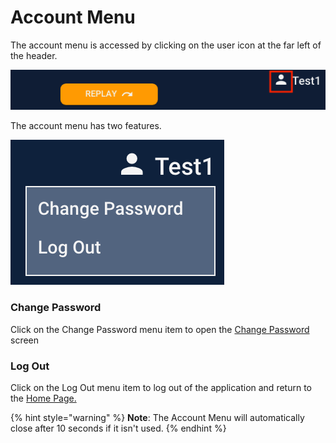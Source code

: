 # Account Menu



The account menu is accessed by clicking on the user icon at the far left of the header.

![](../../../.gitbook/assets/image%20%2811%29.png)

The account menu has two features.

![](../../../.gitbook/assets/image%20%285%29.png)

### Change Password

Click on the Change Password menu item to open the [Change Password]() screen

### Log Out

Click on the Log Out menu item to log out of the application and return to the [Home Page.]()

{% hint style="warning" %}
**Note**: The Account Menu will automatically close after 10 seconds if it isn't used.
{% endhint %}

